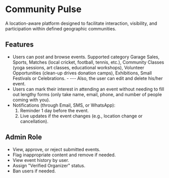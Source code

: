 # Community Pulse

A location-aware platform designed to facilitate interaction, visibility, and participation within defined geographic communities.

## Features
- Users can post and browse events. Supported category Garage Sales, Sports, Matches (local cricket, football, tennis, etc.), Community Classes (yoga sessions, art classes, educational workshops), Volunteer Opportunities (clean-up drives donation camps), Exhibitions, Small Festivals or Celebrations. - --- Also, the user can edit and delete his/her event.
- Users can mark their interest in attending an event without needing to fill out lengthy forms (only take name, email, phone, and number of people coming with you).
- Notifications (through Email, SMS, or WhatsApp):
    1. Reminder 1 day before the event.
    2. Live updates if the event changes (e.g., location change or cancellation).

## Admin Role
- View, approve, or reject submitted events.
- Flag inappropriate content and remove if needed.
- View event history by user.
- Assign "Verified Organizer" status.
- Ban users if needed.